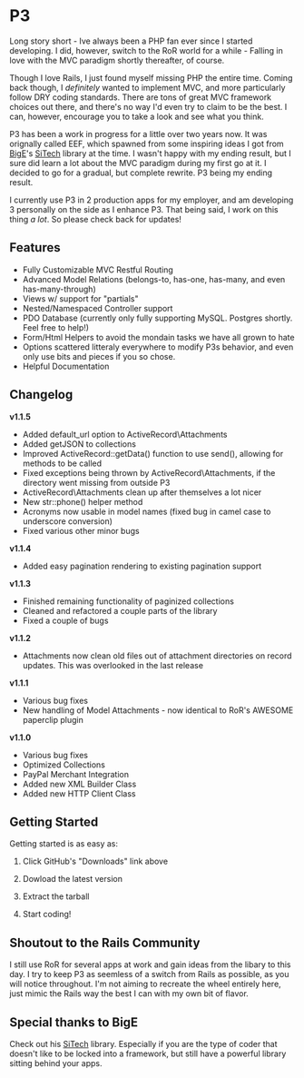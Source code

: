 # P3
Long story short - Ive always been a PHP fan ever since I started developing.  I did, however, switch to the RoR world for a while - Falling in love with the MVC paradigm shortly thereafter, of course.

Though I love Rails, I just found myself missing PHP the entire time.  Coming back though, I *definitely* wanted to implement MVC, and more particularly follow DRY coding standards.  There are tons of great MVC framework choices out there, and there's no way I'd even try to claim to be the best.  I can, however, encourage you to take a look and see what you think. 

P3 has been a work in progress for a little over two years now.  It was orignally called EEF, which spawned from some inspiring ideas I got from [BigE](https://github.com/BigE)'s [SiTech](https://github.com/BigE/SiTech) library at the time.  I wasn't happy with my ending result, but I sure did learn a lot about the MVC paradigm during my first go at it.  I decided to go for a gradual, but complete rewrite.  P3 being my ending result.

I currently use P3 in 2 production apps for my employer, and am developing 3 personally on the side as I enhance P3.  That being said, I work on this thing *a lot*.  So please check back for updates!

Features
--------
* Fully Customizable MVC Restful Routing
* Advanced Model Relations  (belongs-to, has-one, has-many, and even has-many-through)
* Views w/ support for "partials"
* Nested/Namespaced Controller support
* PDO Database  (currently only fully supporting MySQL. Postgres shortly.  Feel free to help!)
* Form/Html Helpers to avoid the mondain tasks we have all grown to hate
* Options scattered litteraly everywhere to modify P3s behavior, and even only use bits and pieces if you so chose.
* Helpful Documentation 

Changelog
--------
<b>v1.1.5</b>

* Added default_url option to ActiveRecord\Attachments
* Added getJSON to collections
* Improved ActiveRecord::getData() function to use send(), allowing for methods to be called
* Fixed exceptions being thrown by ActiveRecord\Attachments, if the directory went missing from outside P3
* ActiveRecord\Attachments clean up after themselves a lot nicer
* New str::phone() helper method
* Acronyms now usable in model names (fixed bug in camel case to underscore conversion)
* Fixed various other minor bugs


<b>v1.1.4</b>

* Added easy pagination rendering to existing pagination support

<b>v1.1.3</b>

* Finished remaining functionality of paginized collections
* Cleaned and refactored a couple parts of the library
* Fixed a couple of bugs

<b>v1.1.2</b>

* Attachments now clean old files out of attachment directories on record updates.  This was overlooked in the last release

<b>v1.1.1</b>

* Various bug fixes
* New handling of Model Attachments - now identical to RoR's AWESOME paperclip plugin

<b>v1.1.0</b>

* Various bug fixes
* Optimized Collections
* PayPal Merchant Integration
* Added new XML Builder Class
* Added new HTTP Client Class

## Getting Started
Getting started is as easy as:

1) Click GitHub's "Downloads" link above

2) Dowload the latest version

3) Extract the tarball

4) Start coding!

## Shoutout to the Rails Community
I still use RoR for several apps at work and gain ideas from the libary to this day.  I try to keep P3 as seemless of a switch from Rails as possible, as you will notice throughout.  I'm not aiming to recreate the wheel entirely here, just mimic the Rails way the best I can with my own bit of flavor.


## Special thanks to BigE
Check out his [SiTech](https://github.com/BigE/SiTech) library.  Especially if you are the type of coder that doesn't like to be locked into a framework, but still have a powerful library sitting behind your apps.
